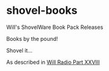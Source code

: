 # shovel-books
Will's ShovelWare Book Pack Releases

Books by the pound!

Shovel it...

As described in [Will Radio Part XXVIII](https://www.youtube.com/watch?v=d6_cB-jtxYI)
